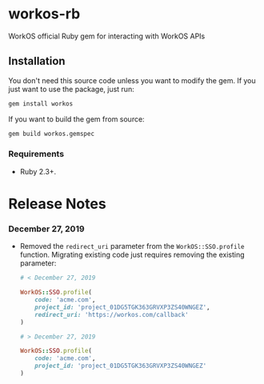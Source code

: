 # workos-rb

WorkOS official Ruby gem for interacting with WorkOS APIs

## Installation

You don't need this source code unless you want to modify the gem. If you just
want to use the package, just run:

```sh
gem install workos
```

If you want to build the gem from source:

```sh
gem build workos.gemspec
```

### Requirements

- Ruby 2.3+.

# Release Notes

### December 27, 2019

- Removed the `redirect_uri` parameter from the `WorkOS::SSO.profile` function. Migrating existing code just requires removing the existing parameter:

  ```ruby
  # < December 27, 2019

  WorkOS::SSO.profile(
      code: 'acme.com',
      project_id: 'project_01DG5TGK363GRVXP3ZS40WNGEZ',
      redirect_uri: 'https://workos.com/callback'
  )
  ```

  ```ruby
  # > December 27, 2019

  WorkOS::SSO.profile(
      code: 'acme.com',
      project_id: 'project_01DG5TGK363GRVXP3ZS40WNGEZ'
  )
  ```

